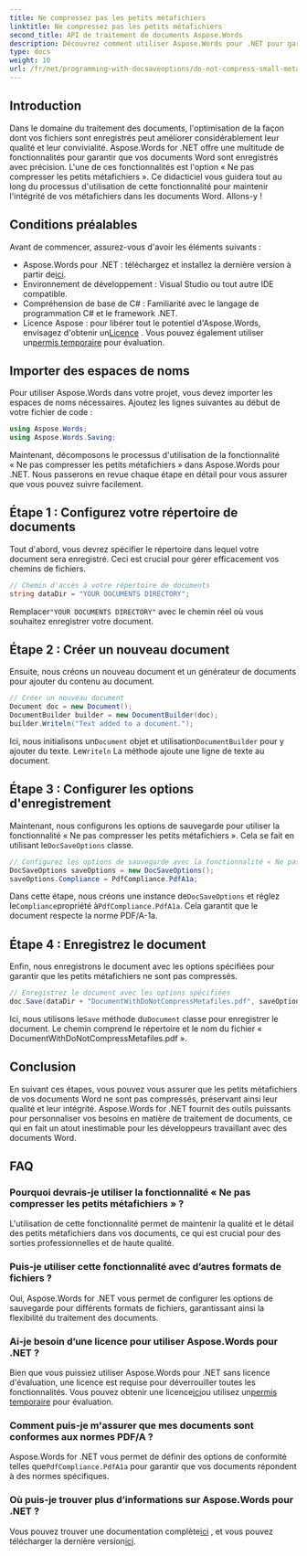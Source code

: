 ```yaml
---
title: Ne compressez pas les petits métafichiers
linktitle: Ne compressez pas les petits métafichiers
second_title: API de traitement de documents Aspose.Words
description: Découvrez comment utiliser Aspose.Words pour .NET pour garantir que les petits métafichiers des documents Word ne sont pas compressés, préservant ainsi leur qualité et leur intégrité. Guide étape par étape inclus.
type: docs
weight: 10
url: /fr/net/programming-with-docsaveoptions/do-not-compress-small-metafiles/
---
```

## Introduction

Dans le domaine du traitement des documents, l'optimisation de la façon dont vos fichiers sont enregistrés peut améliorer considérablement leur qualité et leur convivialité. Aspose.Words for .NET offre une multitude de fonctionnalités pour garantir que vos documents Word sont enregistrés avec précision. L'une de ces fonctionnalités est l'option « Ne pas compresser les petits métafichiers ». Ce didacticiel vous guidera tout au long du processus d'utilisation de cette fonctionnalité pour maintenir l'intégrité de vos métafichiers dans les documents Word. Allons-y !

## Conditions préalables

Avant de commencer, assurez-vous d'avoir les éléments suivants :

-  Aspose.Words pour .NET : téléchargez et installez la dernière version à partir de[ici](https://releases.aspose.com/words/net/).
- Environnement de développement : Visual Studio ou tout autre IDE compatible.
- Compréhension de base de C# : Familiarité avec le langage de programmation C# et le framework .NET.
-  Licence Aspose : pour libérer tout le potentiel d'Aspose.Words, envisagez d'obtenir un[Licence](https://purchase.aspose.com/buy) . Vous pouvez également utiliser un[permis temporaire](https://purchase.aspose.com/temporary-license/) pour évaluation.

## Importer des espaces de noms

Pour utiliser Aspose.Words dans votre projet, vous devez importer les espaces de noms nécessaires. Ajoutez les lignes suivantes au début de votre fichier de code :

```csharp
using Aspose.Words;
using Aspose.Words.Saving;
```

Maintenant, décomposons le processus d'utilisation de la fonctionnalité « Ne pas compresser les petits métafichiers » dans Aspose.Words pour .NET. Nous passerons en revue chaque étape en détail pour vous assurer que vous pouvez suivre facilement.

## Étape 1 : Configurez votre répertoire de documents

Tout d'abord, vous devrez spécifier le répertoire dans lequel votre document sera enregistré. Ceci est crucial pour gérer efficacement vos chemins de fichiers.

```csharp
// Chemin d'accès à votre répertoire de documents
string dataDir = "YOUR DOCUMENTS DIRECTORY";
```

 Remplacer`"YOUR DOCUMENTS DIRECTORY"` avec le chemin réel où vous souhaitez enregistrer votre document.

## Étape 2 : Créer un nouveau document

Ensuite, nous créons un nouveau document et un générateur de documents pour ajouter du contenu au document.

```csharp
// Créer un nouveau document
Document doc = new Document();
DocumentBuilder builder = new DocumentBuilder(doc);
builder.Writeln("Text added to a document.");
```

 Ici, nous initialisons un`Document` objet et utilisation`DocumentBuilder` pour y ajouter du texte. Le`Writeln` La méthode ajoute une ligne de texte au document.

## Étape 3 : Configurer les options d'enregistrement

 Maintenant, nous configurons les options de sauvegarde pour utiliser la fonctionnalité « Ne pas compresser les petits métafichiers ». Cela se fait en utilisant le`DocSaveOptions` classe.

```csharp
// Configurez les options de sauvegarde avec la fonctionnalité « Ne pas compresser les petits métafichiers »
DocSaveOptions saveOptions = new DocSaveOptions();
saveOptions.Compliance = PdfCompliance.PdfA1a;
```

 Dans cette étape, nous créons une instance de`DocSaveOptions` et réglez le`Compliance`propriété à`PdfCompliance.PdfA1a`. Cela garantit que le document respecte la norme PDF/A-1a.

## Étape 4 : Enregistrez le document

Enfin, nous enregistrons le document avec les options spécifiées pour garantir que les petits métafichiers ne sont pas compressés.

```csharp
// Enregistrez le document avec les options spécifiées
doc.Save(dataDir + "DocumentWithDoNotCompressMetafiles.pdf", saveOptions);
```

 Ici, nous utilisons le`Save` méthode du`Document` classe pour enregistrer le document. Le chemin comprend le répertoire et le nom du fichier « DocumentWithDoNotCompressMetafiles.pdf ».

## Conclusion

En suivant ces étapes, vous pouvez vous assurer que les petits métafichiers de vos documents Word ne sont pas compressés, préservant ainsi leur qualité et leur intégrité. Aspose.Words for .NET fournit des outils puissants pour personnaliser vos besoins en matière de traitement de documents, ce qui en fait un atout inestimable pour les développeurs travaillant avec des documents Word.

## FAQ

### Pourquoi devrais-je utiliser la fonctionnalité « Ne pas compresser les petits métafichiers » ?

L'utilisation de cette fonctionnalité permet de maintenir la qualité et le détail des petits métafichiers dans vos documents, ce qui est crucial pour des sorties professionnelles et de haute qualité.

### Puis-je utiliser cette fonctionnalité avec d’autres formats de fichiers ?

Oui, Aspose.Words for .NET vous permet de configurer les options de sauvegarde pour différents formats de fichiers, garantissant ainsi la flexibilité du traitement des documents.

### Ai-je besoin d’une licence pour utiliser Aspose.Words pour .NET ?

 Bien que vous puissiez utiliser Aspose.Words pour .NET sans licence d'évaluation, une licence est requise pour déverrouiller toutes les fonctionnalités. Vous pouvez obtenir une licence[ici](https://purchase.aspose.com/buy)ou utilisez un[permis temporaire](https://purchase.aspose.com/temporary-license/) pour évaluation.

### Comment puis-je m'assurer que mes documents sont conformes aux normes PDF/A ?

 Aspose.Words for .NET vous permet de définir des options de conformité telles que`PdfCompliance.PdfA1a` pour garantir que vos documents répondent à des normes spécifiques.

### Où puis-je trouver plus d’informations sur Aspose.Words pour .NET ?

 Vous pouvez trouver une documentation complète[ici](https://reference.aspose.com/words/net/) , et vous pouvez télécharger la dernière version[ici](https://releases.aspose.com/words/net/).
